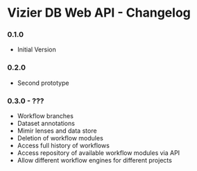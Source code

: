 # Vizier DB Web API - Changelog

### 0.1.0

* Initial Version

### 0.2.0

* Second prototype

### 0.3.0 - ???

* Workflow branches
* Dataset annotations
* Mimir lenses and data store
* Deletion of workflow modules
* Access full history of workflows
* Access repository of available workflow modules via API
* Allow different workflow engines for different projects
